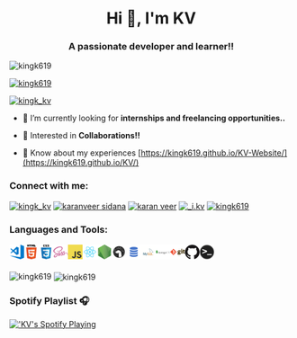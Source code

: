 <h1 align="center">Hi 👋, I'm KV</h1>
<h3 align="center">A passionate developer and learner!!</h3>

<p align="left"> <img src="https://komarev.com/ghpvc/?username=kingk619&label=Profile%20views&color=0e75b6&style=flat" alt="kingk619" /> </p>

<p align="left"> <a href="https://github.com/ryo-ma/github-profile-trophy"><img src="https://github-profile-trophy.vercel.app/?username=kingk619" alt="kingk619" /></a> </p>

<p align="left"> <a href="https://twitter.com/kingk_kv" target="blank"><img src="https://img.shields.io/twitter/follow/kingk_kv?logo=twitter&style=for-the-badge" alt="kingk_kv" /></a> 
</p>

- 🔭 I’m currently looking for **internships and freelancing opportunities..**

- 🤝 Interested in **Collaborations!!**

- 📄 Know about my experiences [https://kingk619.github.io/KV-Website/](https://kingk619.github.io/KV/)

<h3 align="left">Connect with me:</h3>
<p align="left">
<a href="https://twitter.com/kingk_kv" target="blank"><img align="center" src="https://cdn.jsdelivr.net/npm/simple-icons@3.0.1/icons/twitter.svg" alt="kingk_kv" height="30" width="40" /></a>
<a href="https://www.linkedin.com/in/karanveer-sidana-07a49b1b1/" target="blank"><img align="center" src="https://cdn.jsdelivr.net/npm/simple-icons@3.0.1/icons/linkedin.svg" alt="karanveer sidana" height="30" width="40" /></a>
<a href="https://www.facebook.com/iamsweetkingk" target="blank"><img align="center" src="https://cdn.jsdelivr.net/npm/simple-icons@3.0.1/icons/facebook.svg" alt="karan veer" height="30" width="40" /></a>
<a href="https://instagram.com/_i.kv" target="blank"><img align="center" src="https://cdn.jsdelivr.net/npm/simple-icons@3.0.1/icons/instagram.svg" alt="_i.kv" height="30" width="40" /></a>
<a href="https://www.leetcode.com/kingkv" target="blank"><img align="center" src="https://cdn.jsdelivr.net/npm/simple-icons@3.0.1/icons/leetcode.svg" alt="kingk619" height="30" width="40" /></a>
</p>

<h3 align="left">Languages and Tools:</h3>

[<img align="left" alt="Visual Studio Code" width="26px" src="https://raw.githubusercontent.com/github/explore/80688e429a7d4ef2fca1e82350fe8e3517d3494d/topics/visual-studio-code/visual-studio-code.png" />][webdevplaylist]
[<img align="left" alt="HTML5" width="26px" src="https://raw.githubusercontent.com/github/explore/80688e429a7d4ef2fca1e82350fe8e3517d3494d/topics/html/html.png" />][webdevplaylist]
[<img align="left" alt="CSS3" width="26px" src="https://raw.githubusercontent.com/github/explore/80688e429a7d4ef2fca1e82350fe8e3517d3494d/topics/css/css.png" />][cssplaylist]
[<img align="left" alt="Sass" width="26px" src="https://raw.githubusercontent.com/github/explore/80688e429a7d4ef2fca1e82350fe8e3517d3494d/topics/sass/sass.png" />][cssplaylist]
[<img align="left" alt="JavaScript" width="26px" src="https://raw.githubusercontent.com/github/explore/80688e429a7d4ef2fca1e82350fe8e3517d3494d/topics/javascript/javascript.png" />][jsplaylist]
[<img align="left" alt="React" width="26px" src="https://raw.githubusercontent.com/github/explore/80688e429a7d4ef2fca1e82350fe8e3517d3494d/topics/react/react.png" />][reactplaylist]
[<img align="left" alt="Node.js" width="26px" src="https://raw.githubusercontent.com/github/explore/80688e429a7d4ef2fca1e82350fe8e3517d3494d/topics/nodejs/nodejs.png" />][webdevplaylist]
[<img align="left" alt="Deno" width="26px" src="https://raw.githubusercontent.com/github/explore/361e2821e2dea67711cde99c9c40ed357061cf27/topics/deno/deno.png" />][webdevplaylist]
[<img align="left" alt="SQL" width="26px" src="https://raw.githubusercontent.com/github/explore/80688e429a7d4ef2fca1e82350fe8e3517d3494d/topics/sql/sql.png" />][webdevplaylist]
[<img align="left" alt="MySQL" width="26px" src="https://raw.githubusercontent.com/github/explore/80688e429a7d4ef2fca1e82350fe8e3517d3494d/topics/mysql/mysql.png" />][webdevplaylist]
[<img align="left" alt="MongoDB" width="26px" src="https://raw.githubusercontent.com/github/explore/80688e429a7d4ef2fca1e82350fe8e3517d3494d/topics/mongodb/mongodb.png" />][webdevplaylist]
[<img align="left" alt="Git" width="26px" src="https://raw.githubusercontent.com/github/explore/80688e429a7d4ef2fca1e82350fe8e3517d3494d/topics/git/git.png" />][webdevplaylist]
[<img align="left" alt="GitHub" width="26px" src="https://raw.githubusercontent.com/github/explore/78df643247d429f6cc873026c0622819ad797942/topics/github/github.png" />][webdevplaylist]
[<img align="left" alt="Terminal" width="26px" src="https://raw.githubusercontent.com/github/explore/80688e429a7d4ef2fca1e82350fe8e3517d3494d/topics/terminal/terminal.png" />][webdevplaylist]

<br/>
<br/>


<p><img align="left" src="https://github-readme-stats.vercel.app/api/top-langs?username=kingk619&show_icons=true&locale=en&layout=compact" alt="kingk619" /></p>

<p>&nbsp;<img align="center" src="https://github-readme-stats.vercel.app/api?username=kingk619&show_icons=true&locale=en" alt="kingk619" /></p>


### Spotify Playlist 🎧

[<img src="https://now-playing-codestackr.vercel.app/api/spotify-playing" alt="'KV's Spotify Playing" width="350" />](https://open.spotify.com/playlist/3OLse5XUvXUixpcPQmS6YR?si=mQswMzqPRsS08dr6dDnaeA)

[webdevplaylist]: https://www.udemy.com/course/the-complete-web-development-bootcamp/
[jsplaylist]: https://courses.learncodeonline.in/learn/Complete-Javascript-course
[cssplaylist]: https://www.youtube.com/playlist?list=PLkwxH9e_vrALSdvZuEh6gqQdmDoDIoqz4
[reactplaylist]: https://courses.learncodeonline.in/learn/home/Full-Stack-MERN-Bootcamp/
